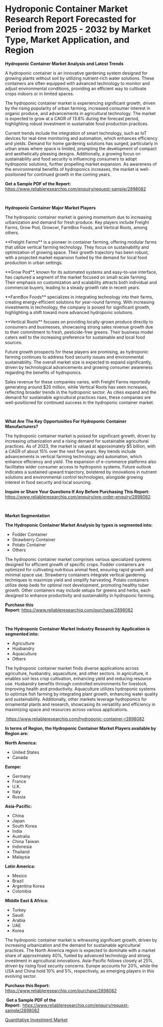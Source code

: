 <p><h1>Hydroponic Container Market Research Report Forecasted for Period from 2025 -  2032 by Market Type, Market Application, and Region</h1></p><p><strong>Hydroponic Container Market Analysis and Latest Trends</strong></p>
<p><p>A hydroponic container is an innovative gardening system designed for growing plants without soil by utilizing nutrient-rich water solutions. These containers are often equipped with advanced technology to monitor and adjust environmental conditions, providing an efficient way to cultivate crops indoors or in limited spaces. </p><p>The hydroponic container market is experiencing significant growth, driven by the rising popularity of urban farming, increased consumer interest in organic produce, and advancements in agricultural technology. The market is expected to grow at a CAGR of 13.8% during the forecast period, highlighting robust investment in sustainable food production practices. </p><p>Current trends include the integration of smart technology, such as IoT devices for real-time monitoring and automation, which enhances efficiency and yields. Demand for home gardening solutions has surged, particularly in urban areas where space is limited, prompting the development of compact and aesthetically pleasing designs. Additionally, a growing focus on sustainability and food security is influencing consumers to adopt hydroponic solutions, further propelling market expansion. As awareness of the environmental benefits of hydroponics increases, the market is well-positioned for continued growth in the coming years.</p></p>
<p><strong>Get a Sample PDF of the Report:&nbsp;</strong> <a href="https://www.reliableresearchiq.com/enquiry/request-sample/2898082?utm_campaign=2455&utm_medium=2&utm_source=Github&utm_content=ia&utm_term=15032025&utm_id=hydroponic-container">https://www.reliableresearchiq.com/enquiry/request-sample/2898082</a></p>
<p>&nbsp;</p>
<p><strong>Hydroponic Container Major Market Players</strong></p>
<p><p>The hydroponic container market is gaining momentum due to increasing urbanization and demand for fresh produce. Key players include Freight Farms, Grow Pod, Growcer, FarmBox Foods, and Vertical Roots, among others. </p><p>**Freight Farms** is a pioneer in container farming, offering modular farms that utilize vertical farming technology. They focus on sustainability and optimization of growing space. Their growth trajectory has been robust, with a projected market expansion fueled by the demand for local food production in urban settings. </p><p>**Grow Pod**, known for its automated systems and easy-to-use interface, has captured a segment of the market focused on small-scale farming. Their emphasis on customization and scalability attracts both individual and commercial buyers, leading to a steady growth rate in recent years.</p><p>**FarmBox Foods** specializes in integrating technology into their farms, creating energy-efficient solutions for year-round farming. With increasing investments in technology, the company is poised for significant growth, highlighting a shift toward more advanced hydroponic solutions.</p><p>**Vertical Roots** focuses on providing locally-grown produce directly to consumers and businesses, showcasing strong sales revenue growth due to their commitment to fresh, pesticide-free greens. Their business model caters well to the increasing preference for sustainable and local food sources.</p><p>Future growth prospects for these players are promising, as hydroponic farming continues to address food security issues and environmental sustainability. The overall market size is expected to expand significantly, driven by technological advancements and growing consumer awareness regarding the benefits of hydroponics.</p><p>Sales revenue for these companies varies, with Freight Farms reportedly generating around $20 million, while Vertical Roots has seen increases, reflecting broader trends in the hydroponic sector. As cities expand and the demand for sustainable agricultural practices rises, these companies are well-positioned for continued success in the hydroponic container market.</p></p>
<p>&nbsp;</p>
<p><strong>What Are The Key Opportunities For Hydroponic Container Manufacturers?</strong></p>
<p><p>The hydroponic container market is poised for significant growth, driven by increasing urbanization and a rising demand for sustainable agricultural practices. As of 2023, the market is valued at approximately $5 billion, with a CAGR of about 15% over the next five years. Key trends include advancements in vertical farming technology and automation, which enhance efficiency and yield. The expansion of e-commerce platforms also facilitates wider consumer access to hydroponic systems. Future outlook indicates a sustained upward trajectory, bolstered by innovations in nutrient solutions and environmental control technologies, alongside growing interest in food security and local sourcing.</p></p>
<p><strong>Inquire or Share Your Questions If Any Before Purchasing This Report:</strong> <a href="https://www.reliableresearchiq.com/enquiry/pre-order-enquiry/2898082?utm_campaign=2455&utm_medium=2&utm_source=Github&utm_content=ia&utm_term=15032025&utm_id=hydroponic-container">https://www.reliableresearchiq.com/enquiry/pre-order-enquiry/2898082</a></p>
<p>&nbsp;</p>
<p><strong>Market Segmentation</strong></p>
<p><strong>The Hydroponic Container Market Analysis by types is segmented into:</strong></p>
<p><ul><li>Fodder Container</li><li>Strawberry Container</li><li>Potato Container</li><li>Others</li></ul></p>
<p><p>The hydroponic container market comprises various specialized systems designed for efficient growth of specific crops. Fodder containers are optimized for cultivating nutritious animal feed, ensuring rapid growth and minimal space use. Strawberry containers integrate vertical gardening techniques to maximize yield and simplify harvesting. Potato containers utilize deep beds for optimal root development, promoting healthy tuber growth. Other containers may include setups for greens and herbs, each designed to enhance productivity and sustainability in hydroponic farming.</p></p>
<p><strong>Purchase this Report:&nbsp;</strong><a href="https://www.reliableresearchiq.com/purchase/2898082?utm_campaign=2455&utm_medium=2&utm_source=Github&utm_content=ia&utm_term=15032025&utm_id=hydroponic-container">https://www.reliableresearchiq.com/purchase/2898082</a></p>
<p>&nbsp;</p>
<p><strong>The Hydroponic Container Market Industry Research by Application is segmented into:</strong></p>
<p><ul><li>Agriculture</li><li>Husbandry</li><li>Aquaculture</li><li>Others</li></ul></p>
<p><p>The hydroponic container market finds diverse applications across agriculture, husbandry, aquaculture, and other sectors. In agriculture, it enables soil-less crop cultivation, enhancing yield and reducing resource use. Husbandry benefits through controlled environments for livestock, improving health and productivity. Aquaculture utilizes hydroponic systems to optimize fish farming by integrating plant growth, enhancing water quality and sustainability. Additionally, other markets leverage hydroponics for ornamental plants and research, showcasing its versatility and efficiency in maximizing space and resources across various applications.</p></p>
<p><a href="https://www.reliableresearchiq.com/hydroponic-container-r2898082?utm_campaign=2455&utm_medium=2&utm_source=Github&utm_content=ia&utm_term=15032025&utm_id=hydroponic-container">&nbsp;https://www.reliableresearchiq.com/hydroponic-container-r2898082</a></p>
<p><strong>In terms of Region, the Hydroponic Container Market Players available by Region are:</strong></p>
<p>
    <p> <strong> North America: </strong>
        <ul>
            <li>United States</li>
            <li>Canada</li>
        </ul>
        </p> 
    <p> <strong> Europe: </strong>
        <ul>
            <li>Germany</li>
            <li>France</li>
            <li>U.K.</li>
            <li>Italy</li>
            <li>Russia</li>
        </ul>
        </p> 
    <p> <strong> Asia-Pacific: </strong>
        <ul>
            <li>China</li>
            <li>Japan</li>
            <li>South Korea</li>
            <li>India</li>
            <li>Australia</li>
            <li>China Taiwan</li>
            <li>Indonesia</li>
            <li>Thailand</li>
            <li>Malaysia</li>
        </ul>
        </p> 
    <p> <strong> Latin America: </strong>
        <ul>
            <li>Mexico</li>
            <li>Brazil</li>
            <li>Argentina Korea</li>
            <li>Colombia</li>
        </ul>
        </p> 
    <p> <strong> Middle East & Africa: </strong>
        <ul>
            <li>Turkey</li>
            <li>Saudi</li>
            <li>Arabia</li>
            <li>UAE</li>
            <li>Korea</li>
        </ul>
    </p>
    </p>
<p><p>The hydroponic container market is witnessing significant growth, driven by increasing urbanization and the demand for sustainable agricultural practices. The North America region is expected to dominate with a market share of approximately 40%, fueled by advanced technology and strong investment in agricultural innovations. Asia-Pacific follows closely at 25%, driven by rising food security concerns. Europe accounts for 20%, while the USA and China hold 10% and 5%, respectively, as emerging players in this evolving sector.</p></p>
<p><strong>Purchase this Report: </strong><a href="https://www.reliableresearchiq.com/purchase/2898082?utm_campaign=2455&utm_medium=2&utm_source=Github&utm_content=ia&utm_term=15032025&utm_id=hydroponic-container">https://www.reliableresearchiq.com/purchase/2898082</a></p>
<p>&nbsp;<strong>Get a Sample PDF of the Report:&nbsp;&nbsp;</strong><a href="https://www.reliableresearchiq.com/enquiry/request-sample/2898082?utm_campaign=2455&utm_medium=2&utm_source=Github&utm_content=ia&utm_term=15032025&utm_id=hydroponic-container">https://www.reliableresearchiq.com/enquiry/request-sample/2898082</a></p>
<p><strong></strong></p>
<p><p><a href="https://github.com/AlisaRowe24/Market-Research-Report-List-2/blob/main/quantitative-investment-market.md?utm_campaign=2455&utm_medium=2&utm_source=Github&utm_content=ia&utm_term=15032025&utm_id=hydroponic-container">Quantitative Investment Market</a></p></p>